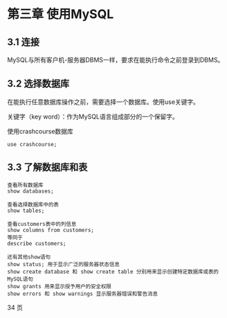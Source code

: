 # 第三章 使用MySQL

## 3.1 连接

MySQL与所有客户机-服务器DBMS一样，要求在能执行命令之前登录到DBMS。

## 3.2 选择数据库

在能执行任意数据库操作之前，需要选择一个数据库。使用use关键字。

关键字（key word）：作为MySQL语言组成部分的一个保留字。

使用crashcourse数据库

```mysql
use crashcourse;
```

## 3.3 了解数据库和表

```mysql
查看所有数据库
show databases;

查看选择数据库中的表
show tables;

查看customers表中的列信息
show columns from customers;
等同于
describe customers;

还有其他show语句
show status; 用于显示广泛的服务器状态信息
show create database 和 show create table 分别用来显示创建特定数据库或表的MySQL语句
show grants 用来显示授予用户的安全权限
show errors 和 show warnings 显示服务器错误和警告消息

```

34 页

